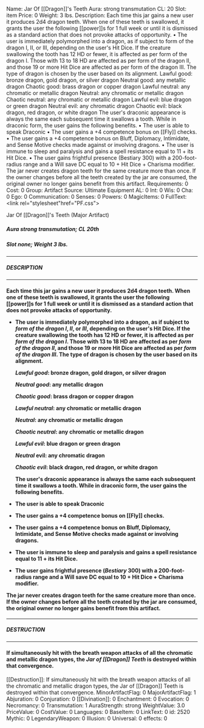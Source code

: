 Name: Jar Of [[Dragon]]'s Teeth
Aura: strong transmutation
CL: 20
Slot: item
Price: 0
Weight: 3 lbs.
Description: Each time this jar gains a new user it produces 2d4 dragon teeth. When one of these teeth is swallowed, it grants the user the following [[power]]s for 1 full week or until it is dismissed as a standard action that does not provoke attacks of opportunity. • The user is immediately polymorphed into a dragon, as if subject to form of the dragon I, II, or III, depending on the user's Hit Dice. If the creature swallowing the tooth has 12 HD or fewer, it is affected as per form of the dragon I. Those with 13 to 18 HD are affected as per form of the dragon II, and those 19 or more Hit Dice are affected as per form of the dragon III. The type of dragon is chosen by the user based on its alignment. Lawful good: bronze dragon, gold dragon, or silver dragon Neutral good: any metallic dragon Chaotic good: brass dragon or copper dragon Lawful neutral: any chromatic or metallic dragon Neutral: any chromatic or metallic dragon Chaotic neutral: any chromatic or metallic dragon Lawful evil: blue dragon or green dragon Neutral evil: any chromatic dragon Chaotic evil: black dragon, red dragon, or white dragon The user's draconic appearance is always the same each subsequent time it swallows a tooth. While in draconic form, the user gains the following benefits. • The user is able to speak Draconic • The user gains a +4 competence bonus on [[Fly]] checks. • The user gains a +4 competence bonus on Bluff, Diplomacy, Intimidate, and Sense Motive checks made against or involving dragons. • The user is immune to sleep and paralysis and gains a spell resistance equal to 11 + its Hit Dice. • The user gains frightful presence (Bestiary 300) with a 200-foot-radius range and a Will save DC equal to 10 + Hit Dice + Charisma modifier. The jar never creates dragon teeth for the same creature more than once. If the owner changes before all the teeth created by the jar are consumed, the original owner no longer gains benefit from this artifact.
Requirements: 0
Cost: 0
Group: Artifact
Source: Ultimate Equipment
AL: 0
Int: 0
Wis: 0
Cha: 0
Ego: 0
Communication: 0
Senses: 0
Powers: 0
MagicItems: 0
FullText: <link rel="stylesheet"href="PF.css"><div class="heading"><p class="alignleft">Jar Of [[Dragon]]'s Teeth (Major Artifact)</p><div style="clear: both;"></div></div><div><h5><b>Aura </b>strong transmutation; <b>CL </b>20th</h5><h5><b>Slot </b>none; <b>Weight </b>3 lbs.</h5></div><hr/><div><h5><b>DESCRIPTION</b></h5></div><hr/><div><h4><p>Each time this jar gains a new user it produces 2d4 dragon teeth. When one of these teeth is swallowed, it grants the user the following [[power]]s for 1 full week or until it is dismissed as a standard action that does not provoke attacks of opportunity. </p><p><ul><li> The user is immediately polymorphed into a dragon, as if subject to <i>form of the dragon I</i>, <i>II</i>, or <i>III</i>, depending on the user's Hit Dice. If the creature swallowing the tooth has 12 HD or fewer, it is affected as per <i>form of the dragon I</i>. Those with 13 to 18 HD are affected as per <i>form of the dragon II</i>, and those 19 or more Hit Dice are affected as per <i>form of the dragon III</i>. The type of dragon is chosen by the user based on its alignment. </p><p><i>Lawful good</i>: bronze dragon, gold dragon, or silver dragon </p><p><i><i>Neutral</i> good</i>: any metallic dragon </p><p><i>Chaotic good</i>: brass dragon or copper dragon </p><p><i>Lawful neutral</i>: any chromatic or metallic dragon </p><p><i>Neutral</i>: any chromatic or metallic dragon </p><p><i>Chaotic neutral</i>: any chromatic or metallic dragon </p><p><i>Lawful evil</i>: blue dragon or green dragon </p><p><i>Neutral</i> evil: any chromatic dragon </p><p><i>Chaotic evil</i>: black dragon, red dragon, or white dragon </p><p>The user's draconic appearance is always the same each subsequent time it swallows a tooth. While in draconic form, the user gains the following benefits. </p><p><li> The user is able to speak Draconic </p><p><li> The user gains a +4 competence bonus on [[Fly]] checks. </p><p><li> The user gains a +4 competence bonus on Bluff, Diplomacy, Intimidate, and Sense Motive checks made against or involving dragons. </p><p><li> The user is immune to sleep and paralysis and gains a spell resistance equal to 11 + its Hit Dice. </p><p><li> The user gains frightful presence (<i>Bestiary</i> 300) with a 200-foot-radius range and a Will save DC equal to 10 + Hit Dice + Charisma modifier. </ul></p><p>The jar never creates dragon teeth for the same creature more than once. If the owner changes before all the teeth created by the jar are consumed, the original owner no longer gains benefit from this artifact.</p></h4></div><hr/><div><h5><b>DESTRUCTION</b></h5></div><hr/><div><h4><p>If simultaneously hit with the breath weapon attacks of all the chromatic and metallic dragon types, the <i>Jar of</i> <i>[[Dragon]] Teeth</i> is destroyed within that convergence.</p></h4></div>
[[Destruction]]: If simultaneously hit with the breath weapon attacks of all the chromatic and metallic dragon types, the Jar of [[Dragon]] Teeth is destroyed within that convergence.
MinorArtifactFlag: 0
MajorArtifactFlag: 1
Abjuration: 0
Conjuration: 0
[[Divination]]: 0
Enchantment: 0
Evocation: 0
Necromancy: 0
Transmutation: 1
AuraStrength: strong
WeightValue: 3.0
PriceValue: 0
CostValue: 0
Languages: 0
BaseItem: 0
LinkText: 0
id: 2520
Mythic: 0
LegendaryWeapon: 0
Illusion: 0
Universal: 0
effects: 0
